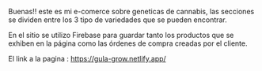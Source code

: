 Buenas!! este es mi e-comerce sobre geneticas de cannabis, las secciones se dividen entre los 3 tipo de variedades que se pueden encontrar.

En el sitio se utilizo Firebase para guardar tanto los productos que se exhiben en la página como las órdenes de compra creadas por el cliente.

El link a la pagina :  https://gula-grow.netlify.app/
